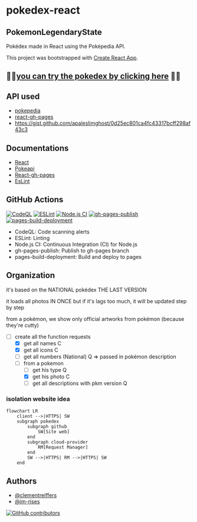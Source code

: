 # pokedex-react

## PokemonLegendaryState

Pokédex made in React using the Poképedia API.

This project was bootstrapped with [Create React App](https://github.com/facebook/create-react-app).

## 🚀🚀[you can try the pokedex by clicking here](https://im-rises.github.io/pokedex-react/) 🚀🚀

<!--
## Overview

1. [API used](#api-used)
2. [Components](#components)
3. [Available Scripts](#available-scripts)
    1. [start the app](#yarn-start)
    2. [unit test](#yarn-test)
    3. [build the app](#yarn-build)
    4. [eject the app](#yarn-eject)
4. [learn more](#learn-more)
    1. [code splitting](#code-splitting)
    2. [analyzing the bundle Size](#analyzing-the-bundle-size)
    3. [Making a progressive Web App](#making-a-progressive-web-app)
    4. [Advanced configuration](#advanced-configuration)
    5. [Deployment](#deployment)
-->

## API used

- [pokepedia](https://pokeapi.co)
- [react-gh-pages](https://github.com/gitname/react-gh-pages)
- https://gist.github.com/apaleslimghost/0d25ec801ca4fc43317bcff298af43c3

<!--
## Components

| Components Name        |                          its purpose                          |                    How to use it                    |
|:-----------------------|:-------------------------------------------------------------:|:---------------------------------------------------:|
| CommonSprites          |      show all common sprites by given the pokemon wanted      |      `<CommonSprites pokemon={"charmander"}>`       |
| DreamWorldSprites      |   show all Dream World sprites by given the pokemon wanted    |    `<DreamWorldSprites pokemon={"charmander"}>`     |
| HomeSprites            |       show all Home sprites by given the pokemon wanted       |       `<HomeSprites pokemon={"charmander"}>`        |
| OfficialArtworkSprites | show all Official Artwork sprites by given the pokemon wanted |  `<OfficialArtworkSprites pokemon={"charmander"}>`  |
| ShowAllSpriteOfObject  |   show all url with their name in caption from object given   | `<ShowAllSpriteOfObject ObjectOfUrl={ObjectOfUrl}>` |
| Sprite                 |           show an image by its URL with its legend            |          `<Sprite url={url} name={name}/>`          |
| VersionSprite          |       show all pokemon sprites generation by generation       |        `<VersionSprite pokemon={pokemon}/>`         |
| PokemonNumber          |              show the pokemon number by its name              |        `<PokemonNumber pokemon={pokemon}/>`         |
| PokemonName            |        show the pokemon name in the selected language         |         `<PokemonName pokemon={pokemon}/>`          |
| PokemonDescription     |     show the pokemon description in the selected language     |      `<PokemonDescription pokemon={pokemon}/>`      |
| PokemonLegendaryState  |  show the pokemon legendary boolean in the selected language  |    `<PokemonLegendaryState pokemon={pokemon}/>`     |
| PokemonMythicalState   |  show the pokemon mythical boolean in the selected language   |     `<PokemonMythicalState pokemon={pokemon}/>`     |
-->

## Documentations

- [React](https://reactjs.org/docs/getting-started.html)
- [Pokeapi](https://pokeapi.co/docs/v2.html)
- [React-gh-pages](https://github.com/gitname/react-gh-pages)
- [EsLint](https://eslint.org/docs/user-guide/getting-started)

## GitHub Actions

[![CodeQL](https://github.com/Im-Rises/pokedex-react/actions/workflows/codeql.yml/badge.svg)](https://github.com/Im-Rises/pokedex-react/actions/workflows/codeql.yml)
[![ESLint](https://github.com/Im-Rises/pokedex-react/actions/workflows/eslint.yml/badge.svg)](https://github.com/Im-Rises/pokedex-react/actions/workflows/eslint.yml)
[![Node.js CI](https://github.com/Im-Rises/pokedex-react/actions/workflows/node.js.yml/badge.svg)](https://github.com/Im-Rises/pokedex-react/actions/workflows/node.js.yml)
[![gh-pages-publish](https://github.com/Im-Rises/pokedex-react/actions/workflows/gh-pages-publish.yml/badge.svg)](https://github.com/Im-Rises/pokedex-react/actions/workflows/gh-pages-publish.yml)
[![pages-build-deployment](https://github.com/Im-Rises/pokedex-react/actions/workflows/pages/pages-build-deployment/badge.svg)](https://github.com/Im-Rises/pokedex-react/actions/workflows/pages/pages-build-deployment)

- CodeQL: Code scanning alerts
- ESLint: Linting
- Node.js CI: Continuous Integration (CI) for Node.js
- gh-pages-publish: Publish to gh-pages branch
- pages-build-deployment: Build and deploy to pages

## Organization

it's based on the NATIONAL pokédex THE LAST VERSION

it loads all photos IN ONCE but if it's lags too much, it will be updated step by step

from a pokémon, we show only official artworks from pokémon (because they're cutty)

- [ ] create all the function requests
    - [x] get all names C
    - [x] get all icons C
    - [ ] get all numbers (National) Q => passed in pokémon description
    - [ ] from a pokemon
        - [ ] get his type Q
        - [x] get his photo C
        - [ ] get all descriptions with pkm version Q

### isolation website idea

```mermaid
flowchart LR
    client -->|HTTPS| SW
    subgraph pokedex
        subgraph github
            SW[Site web]
        end
        subgraph cloud-provider
            RM[Request Manager]
        end
        SW -->|HTTPS| RM -->|HTTPS| SW
    end
```

## Authors

- [@clementreiffers](https://www.github.com/clementreiffers)
- [@im-rises](https://www.github.com/im-rises)

[![GitHub contributors](https://contrib.rocks/image?repo=Im-Rises/pokedex-react)](https://github.com/Im-Rises/pokedex-react/graphs/contributors)
